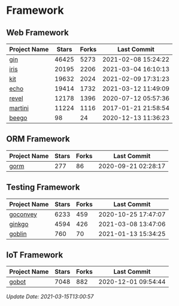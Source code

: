 # Framework

## Web Framework
| Project Name | Stars | Forks | Last Commit |
| ------------ | ----- | ----- | ----------- |
| [gin](https://github.com/gin-gonic/gin) | 46425 | 5273 | 2021-02-08 15:24:22 |
| [iris](https://github.com/kataras/iris) | 20195 | 2206 | 2021-03-04 16:10:13 |
| [kit](https://github.com/go-kit/kit) | 19632 | 2024 | 2021-02-09 17:31:23 |
| [echo](https://github.com/labstack/echo) | 19414 | 1732 | 2021-03-12 11:49:09 |
| [revel](https://github.com/revel/revel) | 12178 | 1396 | 2020-07-12 05:57:36 |
| [martini](https://github.com/go-martini/martini) | 11224 | 1116 | 2017-01-21 21:58:54 |
| [beego](https://github.com/astaxie/beego) | 98 | 24 | 2020-12-13 11:36:23 |

## ORM Framework
| Project Name | Stars | Forks | Last Commit |
| ------------ | ----- | ----- | ----------- |
| [gorm](https://github.com/jinzhu/gorm) | 277 | 86 | 2020-09-21 02:28:17 |

## Testing Framework
| Project Name | Stars | Forks | Last Commit |
| ------------ | ----- | ----- | ----------- |
| [goconvey](https://github.com/smartystreets/goconvey) | 6233 | 459 | 2020-10-25 17:47:07 |
| [ginkgo](https://github.com/onsi/ginkgo) | 4594 | 426 | 2021-03-08 13:47:06 |
| [goblin](https://github.com/franela/goblin) | 760 | 70 | 2021-01-13 15:34:25 |

## IoT Framework
| Project Name | Stars | Forks | Last Commit |
| ------------ | ----- | ----- | ----------- |
| [gobot](https://github.com/hybridgroup/gobot) | 7048 | 882 | 2020-12-01 09:54:44 |

*Update Date: 2021-03-15T13:00:57*